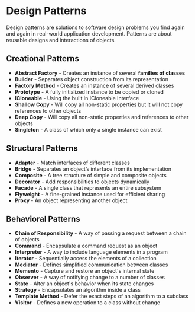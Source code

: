 # Design Patterns
Design patterns are solutions to software design problems you find again and again in real-world application development. Patterns are about reusable designs and interactions of objects.

## Creational Patterns
* **Abstract Factory** -	Creates an instance of several **families of classes**
* **Builder**	- Separates object construction from its representation
* **Factory Method** - Creates an instance of several derived classes
* **Prototype** - A fully initialized instance to be copied or cloned
 * **ICloneable** - Using the built in ICloneable Interface
 * **Shallow Copy** - Will copy all non-static properties but it will not copy references to other objects
 * **Deep Copy** - Will copy all non-static properties and references to other objects
* **Singleton** - A class of which only a single instance can exist

## Structural Patterns
* **Adapter**	- Match interfaces of different classes
* **Bridge**	- Separates an object’s interface from its implementation
* **Composite**	- A tree structure of simple and composite objects
* **Decorator**	- Add responsibilities to objects dynamically
* **Facade** - A single class that represents an entire subsystem
* **Flyweight** -	A fine-grained instance used for efficient sharing
* **Proxy**	- An object representing another object
 
## Behavioral Patterns
* **Chain of Responsibility** -	A way of passing a request between a chain of objects
* **Command**	- Encapsulate a command request as an object
* **Interpreter** -	A way to include language elements in a program
* **Iterator** - Sequentially access the elements of a collection
* **Mediator** - Defines simplified communication between classes
* **Memento**	- Capture and restore an object's internal state
* **Observer** - A way of notifying change to a number of classes
* **State** - Alter an object's behavior when its state changes
* **Strategy** - Encapsulates an algorithm inside a class
* **Template Method** -	Defer the exact steps of an algorithm to a subclass
* **Visitor**	- Defines a new operation to a class without change



